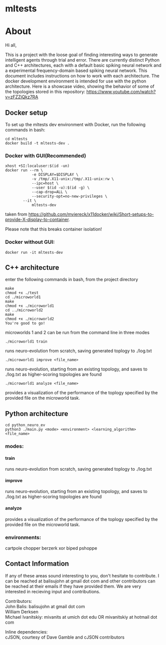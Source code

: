 # mltests

# About

Hi all,

This is a project with the loose goal of finding interesting ways to generate intelligent agents through trial and error. 
There are currently distinct Python and C++ architectures, each with a default basic spiking neural network and a experimental 
frequency-domain based spiking neural network. This document includes instructions on how to work with each architecture. The docker development environment is intended for use with the python architecture. Here is a showcase video, showing the behavior of some of the topologies stored in this repository: 
https://www.youtube.com/watch?v=zFZZjQkz7RA

## Docker setup
To set up the mltests dev environment with Docker, run the following commands in bash:
````
cd mltests
docker build -t mltests-dev .
````
### Docker with GUI(Recommended)
````
xhost +SI:localuser:$(id -un)
docker run --rm \
            -e DISPLAY=$DISPLAY \
            -v /tmp/.X11-unix:/tmp/.X11-unix:rw \
            --ipc=host \
            --user $(id -u):$(id -g) \
            --cap-drop=ALL \
            --security-opt=no-new-privileges \
	    --it \
            mltests-dev

````
taken from https://github.com/mviereck/x11docker/wiki/Short-setups-to-provide-X-display-to-container.

Please note that this breaks container isolation!

### Docker without GUI:
````
docker run -it mltests-dev
````


## C++ architecture
enter the following commands in bash, from the project directory
```
make
chmod +x ./test
cd ./microworld1
make
chmod +x ./microworld1
cd ../microworld2
make
chmod +x ./microworld2
You're good to go!
```
microworlds 1 and 2 can be run from the command line in three modes
```
./microworld1 train
```
runs neuro-evolution from scratch, saving generated toplogy to ./log.txt

```
./microworld1 improve <file_name>
```
runs neuro-evolution, starting from an existing topology, and saves to ./log.txt as higher-scoring topologies are found
```
./microworld1 analyze <file_name>
```
provides a visualization of the performance of the toplogy specified by the provided file on the microworld task.


## Python architecture
```
cd python_neuro_ev
python3 ./main.py <mode> <environment> <learning_algorithm> <file_name>
```

### modes:

#### train 

runs neuro-evolution from scratch, saving generated toplogy to ./log.txt

#### improve

runs neuro-evolution, starting from an existing topology, and saves to ./log.txt as higher-scoring topologies are found

#### analyze
 
provides a visualization of the performance of the toplogy specified by the provided file on the microworld task.


### environments:

cartpole
chopper
berzerk
xor
biped
pshoppe



## Contact Information

If any of these areas sound interesting to you, don't hesitate to contribute. I can be reached at balisujohn at gmail dot com and other contributors can be reached at their emails if they have provided them.  We are very interested in recieving input and contributions.


Contributors:  
John Balis: balisujohn at gmail dot com  
William Derksen  
Michael Ivanitskiy: mivanits at umich dot edu OR mivanitskiy at hotmail dot com  

Inline dependencies:  
cJSON, courtesy of Dave Gamble and cJSON contributors
